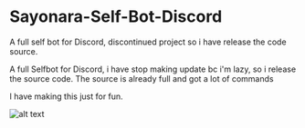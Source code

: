 # Sayonara-Self-Bot-Discord
A full self bot for Discord, discontinued project so i have release the code source. 

A full Selfbot for Discord,
i have stop making update bc i'm lazy, so i release the source code.
The source is already full and got a lot of commands

I have making this just for fun.

![alt text](https://i.imgur.com/QMDreM1.png)

